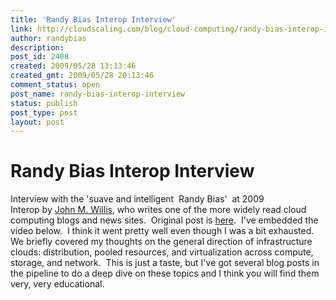 ```yaml
---
title: 'Randy Bias Interop Interview'
link: http://cloudscaling.com/blog/cloud-computing/randy-bias-interop-interview/
author: randybias
description: 
post_id: 2408
created: 2009/05/28 13:13:46
created_gmt: 2009/05/28 20:13:46
comment_status: open
post_name: randy-bias-interop-interview
status: publish
post_type: post
layout: post
---
```


# Randy Bias Interop Interview

Interview with the 'suave and intelligent  Randy Bias'  at 2009 Interop by [John M. Willis](http://www.johnmwillis.com/), who writes one of the more widely read cloud computing blogs and news sites.  Original post is [here](http://www.johnmwillis.com/cloud-computing/cloud-cafe-interop-2009-discussions-3/).  I've embedded the video below.  I think it went pretty well even though I was a bit exhausted. We briefly covered my thoughts on the general direction of infrastructure clouds: distribution, pooled resources, and virtualization across compute, storage, and network.  This is just a taste, but I've got several blog posts in the pipeline to do a deep dive on these topics and I think you will find them very, very educational.
